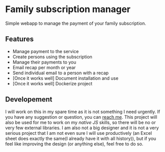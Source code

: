 # Family subscription manager
Simple webapp to manage the payment of your family subscription.
## Features
- Manage payment to the service
- Create persons using the subscription
- Manage their payments to you
- Email recap per month or year
- Send individual email to a person with a recap
- \[Once it works well\] Document installation and use
- \[Once it works well\] Dockerize project
## Developement
I will work on this in my spare time as it is not something I need urgently. If you have any suggestion or question, you can [reach me](mailto:contact@icybow.com).
This project will also be used for me to work on my *native JS* skills, so there will be no or very few external libraries. I am also not a big designer and it is not a very serious project that I am not even sure I will use productively (an Excel sheet does exactly the same(I already have it with all history)), but if you feel like improving the design (or anything else), feel free to do so.